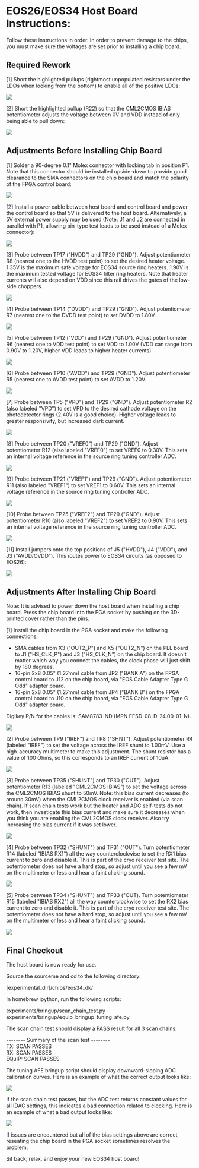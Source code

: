 <h1>EOS26/EOS34 Host Board Instructions:</h1>

Follow these instructions in order. In order to prevent damage to the chips, you must make sure the voltages are set prior to installing a chip board.

<h2>Required Rework</h2>

[1] Short the highlighted pullups (rightmost unpopulated resistors under the LDOs when looking from the bottom) to enable all of the positive LDOs:

![](doc/PCBA_rework_LDO_pullups.jpg)

[2] Short the highlighted pullup (R22) so that the CML2CMOS IBIAS potentiometer adjusts the voltage between 0V and VDD instead of only being able to pull down:

![](doc/PCBA_rework_cml2cmos_ibias.jpg)

<h2>Adjustments Before Installing Chip Board</h2>

[1] Solder a 90-degree 0.1" Molex connector with locking tab in position P1. Note that this connector should be installed upside-down to provide good clearance to the SMA connectors on the chip board and match the polarity of the FPGA control board:

![](doc/PCBA_molex_90deg_connector_installed.jpg)

[2] Install a power cable between host board and control board and power the control board so that 5V is delivered to the host board. Alternatively, a 5V external power supply may be used (Note: J1 and J2 are connected in parallel with P1, allowing pin-type test leads to be used instead of a Molex connector):

![](doc/PCBA_molex_power_cable_installed.jpg)

[3] Probe between TP17 ("HVDD") and TP29 ("GND"). Adjust potentiometer R8 (nearest one to the HVDD test point) to set the desired heater voltage. 1.35V is the maximum safe voltage for EOS34 source ring heaters. 1.90V is the maximum tested voltage for EOS34 filter ring heaters. Note that heater currents will also depend on VDD since this rail drives the gates of the low-side choppers.

![](doc/PCBA_measure_adjust_HVDD.jpg)

[4] Probe between TP14 ("DVDD") and TP29 ("GND"). Adjust potentiometer R7 (nearest one to the DVDD test point) to set DVDD to 1.80V.

![](doc/PCBA_measure_adjust_DVDD.jpg)

[5] Probe between TP12 ("VDD") and TP29 ("GND"). Adjust potentiometer R6 (nearest one to VDD test point) to set VDD to 1.00V (VDD can range from 0.90V to 1.20V, higher VDD leads to higher heater currents).

![](doc/PCBA_measure_adjust_VDD.jpg)

[6] Probe between TP10 ("AVDD") and TP29 ("GND"). Adjust potentiometer R5 (nearest one to AVDD test point) to set AVDD to 1.20V.

![](doc/PCBA_measure_adjust_AVDD.jpg)

[7] Probe between TP5 ("VPD") and TP29 ("GND"). Adjust potentiometer R2 (also labeled "VPD") to set VPD to the desired cathode voltage on the photodetector rings (2.40V is a good choice). Higher voltage leads to greater responsivity, but increased dark current.

![](doc/PCBA_measure_adjust_VPD.jpg)

[8] Probe between TP20 ("VREF0") and TP29 ("GND"). Adjust potentiometer R12 (also labeled "VREF0") to set VREF0 to 0.30V. This sets an internal voltage reference in the source ring tuning controller ADC.

![](doc/PCBA_measure_adjust_VREF0.jpg)

[9] Probe between TP21 ("VREF1") and TP29 ("GND"). Adjust potentiometer R11 (also labeled "VREF1") to set VREF1 to 0.60V. This sets an internal voltage reference in the source ring tuning controller ADC.

![](doc/PCBA_measure_adjust_VREF1.jpg)

[10] Probe between TP25 ("VREF2") and TP29 ("GND"). Adjust potentiometer R10 (also labeled "VREF2") to set VREF2 to 0.90V. This sets an internal voltage reference in the source ring tuning controller ADC.

![](doc/PCBA_measure_adjust_VREF2.jpg)

[11] Install jumpers onto the top positions of J5 ("HVDD"), J4 ("VDD"), and J3 ("AVDD/OVDD"). This routes power to EOS34 circuits (as opposed to EOS26):

![](doc/PCBA_install_jumpers_for_eos34.jpg)

<h2>Adjustments After Installing Chip Board</h2>

Note: It is advised to power down the host board when installing a chip board. Press the chip board into the PGA socket by pushing on the 3D-printed cover rather than the pins.

[1] Install the chip board in the PGA socket and make the following connections:
- SMA cables from X3 ("OUT2_P") and X5 ("OUT2_N") on the PLL board to J1 ("HS_CLK_P") and J3 ("HS_CLK_N") on the chip board. It doesn't matter which way you connect the cables, the clock phase will just shift by 180 degrees.
- 16-pin 2x8 0.05" (1.27mm) cable from JP2 ("BANK A") on the FPGA control board to J12 on the chip board, via "EOS Cable Adapter Type G Odd" adapter board.
- 16-pin 2x8 0.05" (1.27mm) cable from JP4 ("BANK B") on the FPGA control board to J10 on the chip board, via "EOS Cable Adapter Type G Odd" adapter board.

Digikey P/N for the cables is: SAM8783-ND (MPN FFSD-08-D-24.00-01-N).

![](doc/ASSY_board_to_board_cables.jpg)

[2] Probe between TP9 ("IREF") and TP8 ("SHNT"). Adjust potentiometer R4 (labeled "IREF") to set the voltage across the IREF shunt to 1.00mV. Use a high-accuracy multimeter to make this adjustment. The shunt resistor has a value of 100 Ohms, so this corresponds to an IREF current of 10uA.

![](doc/PCBA_measure_adjust_IREF.jpg)

[3] Probe between TP35 ("SHUNT") and TP30 ("OUT"). Adjust potentiometer R13 (labeled "CML2CMOS IBIAS") to set the voltage across the CML2CMOS IBIAS shunt to 50mV. Note: this bias current decreases (to around 30mV) when the CML2CMOS clock receiver is enabled (via scan chain). If scan chain tests work but the heater and ADC self-tests do not work, then investigate this bias current and make sure it decreases when you think you are enabling the CML2CMOS clock receiver. Also try increasing the bias current if it was set lower.

![](doc/PCBA_measure_adjust_CML2CMOS_IBIAS.jpg)

[4] Probe between TP32 ("SHUNT") and TP31 ("OUT"). Turn potentiometer R14 (labeled "IBIAS RX1") all the way counterclockwise to set the RX1 bias current to zero and disable it. This is part of the cryo receiver test site. The potentiometer does not have a hard stop, so adjust until you see a few mV on the multimeter or less and hear a faint clicking sound.

![](doc/PCBA_measure_adjust_IBIAS_RX1.jpg)

[5] Probe between TP34 ("SHUNT") and TP33 ("OUT). Turn potentiometer R15 (labeled "IBIAS RX2") all the way counterclockwise to set the RX2 bias current to zero and disable it. This is part of the cryo receiver test site. The potentiometer does not have a hard stop, so adjust until you see a few mV on the multimeter or less and hear a faint clicking sound.

![](doc/PCBA_measure_adjust_IBIAS_RX2.jpg)

<h2>Final Checkout</h2>

The host board is now ready for use. 

Source the sourceme and cd to the following directory:

[experimental_dir]/chips/eos34_dk/

In homebrew ipython, run the following scripts:

experiments/bringup/scan_chain_test.py<br />
experiments/bringup/equip_bringup_tuning_afe.py

The scan chain test should display a PASS result for all 3 scan chains:

-------- Summary of the scan test --------<br />
TX:  SCAN PASSES<br />
RX:  SCAN PASSES<br />
EQuIP:  SCAN PASSES

The tuning AFE bringup script should display downward-sloping ADC calibration curves. Here is an example of what the correct output looks like:

![](doc/TEST_adc_bringup_good.png)

If the scan chain test passes, but the ADC test returns constant values for all IDAC settings, this indicates a bad connection related to clocking. Here is an example of what a bad output looks like:

![](doc/TEST_adc_bringup_bad.png)

If issues are encountered but all of the bias settings above are correct, reseating the chip board in the PGA socket sometimes resolves the problem.

Sit back, relax, and enjoy your new EOS34 host board!